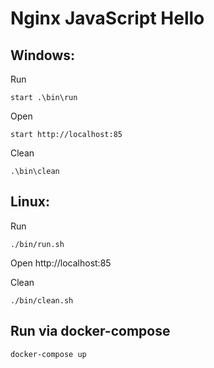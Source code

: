 # Nginx JavaScript Hello

## Windows:
Run
```
start .\bin\run
```
Open
```
start http://localhost:85
```
Clean
```
.\bin\clean
```


## Linux:

Run
```
./bin/run.sh
```
Open
http://localhost:85

Clean
```
./bin/clean.sh
```

## Run via docker-compose
```
docker-compose up
```
 

